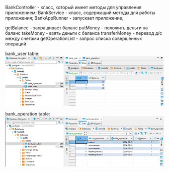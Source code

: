 BankController - класс, который имеет методы для управления приложением;
BankService - класс, содержащий методы для работы приложения;
BankAppRunner - запускает приложение;

getBalance - запрашивает баланс
putMoney - положить деньги на баланс
takeMoney - взять деньги с баланса
transferMoney - перевод д/с между счетами
getOperationList - запрос списка совершенных операций

bank_user table:
![img_1.png](img_1.png)

bank_operation table:
![img_2.png](img_2.png)